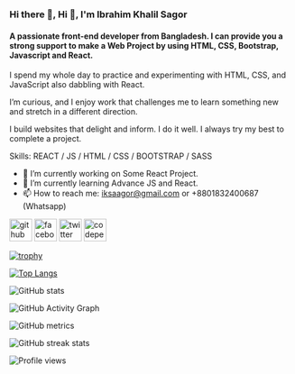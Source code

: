### Hi there 👋, Hi 👋, I'm Ibrahim Khalil Sagor
#### A passionate front-end developer from Bangladesh. I can provide you a strong support to make a Web Project by using HTML, CSS, Bootstrap, Javascript and React.
I spend my whole day to practice and experimenting with HTML, CSS, and JavaScript also dabbling with React.

I’m curious, and I enjoy work that challenges me to learn something new and stretch in a different direction.

I build websites that delight and inform. I do it well. I always try my best to complete a project.

Skills: REACT / JS / HTML / CSS / BOOTSTRAP / SASS

- 🔭 I’m currently working on Some React Project. 
- 🌱 I’m currently learning Advance JS and React. 
- 📫 How to reach me: iksaagor@gmail.com or +8801832400687 (Whatsapp) 


[<img src='https://cdn.jsdelivr.net/npm/simple-icons@3.0.1/icons/github.svg' alt='github' height='40'>](https://github.com/iksagor0)  [<img src='https://cdn.jsdelivr.net/npm/simple-icons@3.0.1/icons/facebook.svg' alt='facebook' height='40'>](https://www.facebook.com/iksagor0)  [<img src='https://cdn.jsdelivr.net/npm/simple-icons@3.0.1/icons/twitter.svg' alt='twitter' height='40'>](https://twitter.com/iksagor0)  [<img src='https://cdn.jsdelivr.net/npm/simple-icons@3.0.1/icons/codepen.svg' alt='codepen' height='40'>](https://codepen.io/iksagor0)  

[![trophy](https://github-profile-trophy.vercel.app/?username=iksagor0)](https://github.com/ryo-ma/github-profile-trophy)

[![Top Langs](https://github-readme-stats.vercel.app/api/top-langs/?username=iksagor0)](https://github.com/anuraghazra/github-readme-stats)

![GitHub stats](https://github-readme-stats.vercel.app/api?username=iksagor0&show_icons=true&count_private=true)  

![GitHub Activity Graph](https://activity-graph.herokuapp.com/graph?username=iksagor0)  

![GitHub metrics](https://metrics.lecoq.io/iksagor0)  

![GitHub streak stats](https://github-readme-streak-stats.herokuapp.com/?user=iksagor0)  

![Profile views](https://gpvc.arturio.dev/iksagor0)  



<!--
**iksagor0/iksagor0** is a ✨ _special_ ✨ repository because its `README.md` (this file) appears on your GitHub profile.

Here are some ideas to get you started:

- 🔭 I’m currently working on ...
- 🌱 I’m currently learning ...
- 👯 I’m looking to collaborate on ...
- 🤔 I’m looking for help with ...
- 💬 Ask me about ...
- 📫 How to reach me: ...
- 😄 Pronouns: ...
- ⚡ Fun fact: ...
-->
